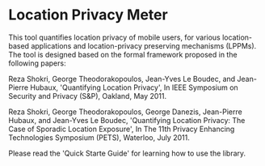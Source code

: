 # Location Privacy Meter

This tool quantifies location privacy of mobile users, for various location-based applications and location-privacy preserving mechanisms (LPPMs). The tool is designed based on the formal framework proposed in the following papers:

Reza Shokri, George Theodorakopoulos, Jean-Yves Le Boudec, and Jean-Pierre Hubaux, 'Quantifying Location Privacy', In IEEE Symposium on Security and Privacy (S&P), Oakland, May 2011. 

Reza Shokri, George Theodorakopoulos, George Danezis, Jean-Pierre Hubaux, and Jean-Yves Le Boudec, 'Quantifying Location Privacy: The Case of Sporadic Location Exposure', In The 11th Privacy Enhancing Technologies Symposium (PETS), Waterloo, July 2011. 

Please read the 'Quick Starte Guide' for learning how to use the library.

